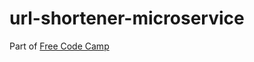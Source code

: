 # url-shortener-microservice
Part of [Free Code Camp](https://www.freecodecamp.com/challenges/url-shortener-microservice)


